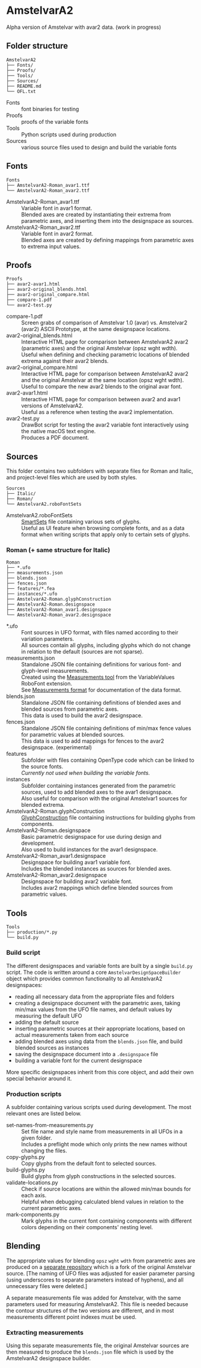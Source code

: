 AmstelvarA2
===========

Alpha version of Amstelvar with avar2 data. (work in progress)


Folder structure
----------------

```
AmstelvarA2
├── Fonts/
├── Proofs/
├── Tools/
├── Sources/
├── README.md
└── OFL.txt
```

<dl>
  <dt>Fonts</dt>
  <dd>font binaries for testing</dd>
  <dt>Proofs</dt>
  <dd>proofs of the variable fonts</dd>
  <dt>Tools</dt>
  <dd>Python scripts used during production</dd>
  <dt>Sources</dt>
  <dd>various source files used to design and build the variable fonts</dd>
</dl>


Fonts
-----

```
Fonts
├── AmstelvarA2-Roman_avar1.ttf
└── AmstelvarA2-Roman_avar2.ttf
```

<dl>
  <dt>AmstelvarA2-Roman_avar1.ttf</dt>
  <dd>Variable font in avar1 format.<br/>
    Blended axes are created by instantiating their extrema from parametric axes, and inserting them into the designspace as sources.</dd>
  <dt>AmstelvarA2-Roman_avar2.ttf</dt>
  <dd>Variable font in avar2 format.<br/>
    Blended axes are created by defining mappings from parametric axes to extrema input values.</dd>
</dl>


Proofs
------

```
Proofs
├── avar2-avar1.html
├── avar2-original_blends.html
├── avar2-original_compare.html
├── compare-1.pdf
└── avar2-test.py
```

<dl>
  <dt>compare-1.pdf</dt>
  <dd>Screen grabs of comparison of Amstelvar 1.0 (avar) vs. Amstelvar2 (avar2) ASCII Prototype, at the same designspace locations.</dd>
  <dt>avar2-original_blends.html</dt>
  <dd>Interactive HTML page for comparison between AmstelvarA2 avar2 (parametric axes) and the original Amstelvar (opsz wght wdth).<br/>
    Useful when defining and checking parametric locations of blended extrema against their avar2 blends.</dd>
  <dt>avar2-original_compare.html</dt>
  <dd>Interactive HTML page for comparison between AmstelvarA2 avar2 and the original Amstelvar at the same location (opsz wght wdth).<br/>
    Useful to compare the new avar2 blends to the original avar font.</dd>
  <dt>avar2-avar1.html</dt>
  <dd>Interactive HTML page for comparison between avar2 and avar1 versions of AmstelvarA2.<br/>
    Useful as a reference when testing the avar2 implementation.</dd>
  <dt>avar2-test.py</dt>
  <dd>DrawBot script for testing the avar2 variable font interactively using the native macOS text engine.<br/>
    Produces a PDF document.</dd>
  <!--
  <dt>avar2-test-parameters.py</dt>
  <dd>An attempt to create a visualization of parametric values for changes in blended axes.<br/>
    ⚠️ <em>Not working because point indexes in the variable font are different from point indexes in the source UFOs. <strong>(double check!)</strong></em></dd>
  -->
</dl>


Sources
-------

This folder contains two subfolders with separate files for Roman and Italic, and project-level files which are used by both styles.

```
Sources
├── Italic/
├── Roman/
└── AmstelvarA2.roboFontSets
```

<dl>
  <dt>AmstelvarA2.roboFontSets</dt>
  <dd><a href='http://robofont.com/documentation/topics/smartsets/'>SmartSets</a> file containing various sets of glyphs.<br/>
    Useful as UI feature when browsing complete fonts, and as a data format when writing scripts that apply only to certain sets of glyphs.</dd>
</dl>

### Roman (+ same structure for Italic)

```
Roman
├── *.ufo
├── measurements.json
├── blends.json
├── fences.json
├── features/*.fea
├── instances/*.ufo
├── AmstelvarA2-Roman.glyphConstruction
├── AmstelvarA2-Roman.designspace
├── AmstelvarA2-Roman_avar1.designspace
└── AmstelvarA2-Roman_avar2.designspace
```

<dl>
<dt>*.ufo</dt>
<dd>Font sources in UFO format, with files named according to their variation parameters.<br/>
  All sources contain all glyphs, including glyphs which do not change in relation to the default (sources are not sparse).</dd>
<dt>measurements.json</dt>
<dd>Standalone JSON file containing definitions for various font- and glyph-level measurements.<br/>
  Created using the <a href='http://gferreira.github.io/fb-variable-values/reference/measurements/'>Measurements tool</a> from the VariableValues RoboFont extension.<br/>
  See <a href='http://gferreira.github.io/fb-variable-values/reference/measurements-format/'>Measurements format</a> for documentation of the data format.</dd>
<dt>blends.json</dt>
<dd>Standalone JSON file containing definitions of blended axes and blended sources from parametric axes.<br/>
  This data is used to build the avar2 designspace.</dd>
<dt>fences.json</dt>
<dd>Standalone JSON file containing definitions of min/max fence values for parametric values at blended sources.<br/>
  This data is used to add mappings for fences to the avar2 designspace. (experimental)</dd>
<dt>features</dt>
<dd>Subfolder with files containing OpenType code which can be linked to the source fonts.<br/>
  <em>Currently not used when building the variable fonts.</em></dd>
<dt>instances</dt>
<dd>Subfolder containing instances generated from the parametric sources, used to add blended axes to the avar1 designspace.<br/>
  Also useful for comparison with the original Amstelvar1 sources for blended extrema.</dd>
<dt>AmstelvarA2-Roman.glyphConstruction</dt>
<dd><a href='https://github.com/typemytype/GlyphConstruction'>GlyphConstruction</a> file containing instructions for building glyphs from components.</dd>
<dt>AmstelvarA2-Roman.designspace</dt>
<dd>Basic parametric designspace for use during design and development.<br/>
  Also used to build instances for the avar1 designspace.</dd>
<dt>AmstelvarA2-Roman_avar1.designspace</dt>
<dd>Designspace for building avar1 variable font.<br/>
  Includes the blended instances as sources for blended axes.</dd>
<dt>AmstelvarA2-Roman_avar2.designspace
<dd>Designspace for building avar2 variable font.<br/>
  Includes avar2 mappings which define blended sources from parametric values.</dd>
</dl>


Tools
-----

```
Tools
├── production/*.py
└── build.py
```

### Build script

The different designspaces and variable fonts are built by a single `build.py` script. The code is written around a core `AmstelvarDesignSpaceBuilder` object which provides common functionality to all AmstelvarA2 designspaces:

- reading all necessary data from the appropriate files and folders
- creating a designspace document with the parametric axes, taking min/max values from the UFO file names, and default values by measuring the default UFO
- adding the default source
- inserting parametric sources at their appropriate locations, based on actual measurements taken from each source
- adding blended axes using data from the `blends.json` file, and build blended sources as instances
- saving the designspace document into a `.designspace` file
- building a variable font for the current designspace

More specific designspaces inherit from this core object, and add their own special behavior around it.

### Production scripts

A subfolder containing various scripts used during development. The most relevant ones are listed below.

<dl>
  <dt>set-names-from-measurements.py</dt>
  <dd>Set file name and style name from measurements in all UFOs in a given folder.<br/>
    Includes a preflight mode which only prints the new names without changing the files.</dd>
  <dt>copy-glyphs.py</dt>
  <dd>Copy glyphs from the default font to selected sources.</dd>
  <dt>build-glyphs.py</dt>
  <dd>Build glyphs from glyph constructions in the selected sources.</dd>
  <dt>validate-locations.py</dt>
  <dd>Check if source locations are within the allowed min/max bounds for each axis.<br/>
    Helpful when debugging calculated blend values in relation to the current parametric axes.</dd>
  <dt>mark-components.py</dt>
  <dd>Mark glyphs in the current font containing components with different colors depending on their components' nesting level.</dd>
</dl>


Blending
--------

The appropriate values for blending `opsz` `wght` `wdth` from parametric axes are produced on a [separate repository](http://github.com/gferreira/amstelvar) which is a fork of the original Amstelvar source. [The naming of UFO files was adjusted for easier parameter parsing (using underscores to separate parameters instead of hyphens), and all unnecessary files were deleted.]

A separate measurements file was added for Amstelvar, with the same parameters used for measuring AmstelvarA2. This file is needed because the contour structures of the two versions are different, and in most measurements different point indexes must be used.

### Extracting measurements

Using this separate measurements file, the original Amstelvar sources are then measured to produce the `blends.json` file which is used by the AmstelvarA2 designspace builder.
